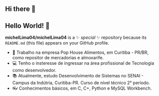 ## Hi there 👋
## Hello World! 👋

**michelLima04/michelLima04** is a ✨ _special_ ✨ repository because its `README.md` (this file) appears on your GitHub profile.

- 🔭 Trabalho na empresa Pop House Alimentos, em Curitiba - PR/BR, como repositor de mercadorias e almoxarife.
- 💻 Tenho o insteresse de ingressar na área profissional de Tecnologia como desenvolvedor.
- 📚 Atualmente, estudo Desenvolvimento de Sistemas no SENAI - Campus da Indútria, Curitiba-PR. Curso de nível técnico 2° período.  
- 👓 Conhecimentos básicos, em C, C+, Python e MySQL Workbench.

